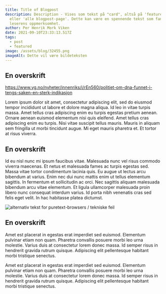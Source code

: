 ```yaml
---
title: Title of Blogpost
description: Description - Vises som tekst på "card", altså på 'featured' page
  eller 'alle blogpost-page'. Dette kan være en spennende tekst som fanger
  leserens oppmerksomhet.
author: Per Henrik Mork Viken
date: 2021-09-10T23:33:13.517Z
tags:
  - post
  - featured
image: /assets/blog/32455.png
imageAlt: Dette vil være bildeteksten
---
```

## En overskrift

<https://www.vg.no/nyheter/innenriks/i/rEn560/politiet-om-dna-funnet-i-tengs-saken-en-sterk-indikasjon>

Lorem ipsum dolor sit amet, consectetur adipiscing elit, sed do eiusmod tempor incididunt ut labore et dolore magna aliqua. Id leo in vitae turpis massa. Amet tellus cras adipiscing enim eu turpis egestas pretium aenean. Ornare aenean euismod elementum nisi quis eleifend. Amet tellus cras adipiscing enim eu turpis. Nisi vitae suscipit tellus mauris. Mauris in aliquam sem fringilla ut morbi tincidunt augue. Mi eget mauris pharetra et. Et tortor at risus viverra. 

## En overskrift

Id eu nisl nunc mi ipsum faucibus vitae. Malesuada nunc vel risus commodo viverra maecenas. Et netus et malesuada fames ac turpis egestas sed. Massa vitae tortor condimentum lacinia quis. Eu augue ut lectus arcu bibendum at varius. Enim nec dui nunc mattis enim ut tellus elementum sagittis. In fermentum et sollicitudin ac orci. Nec sagittis aliquam malesuada bibendum arcu vitae elementum. Et ligula ullamcorper malesuada proin libero nunc consequat interdum varius. Id porta nibh venenatis cras sed felis eget velit. In hac habitasse platea dictumst.

![alternativ tekst for puretext-browsers / tekniske feil](/assets/blog/carbon-2021-06-11t092807.024.png)

## En overskrift

Amet est placerat in egestas erat imperdiet sed euismod. Elementum pulvinar etiam non quam. Pharetra convallis posuere morbi leo urna molestie. Varius duis at consectetur lorem donec massa. Id semper risus in hendrerit gravida rutrum quisque. Adipiscing elit pellentesque habitant morbi tristique senectus.

Amet est placerat in egestas erat imperdiet sed euismod. Elementum pulvinar etiam non quam. Pharetra convallis posuere morbi leo urna molestie. Varius duis at consectetur lorem donec massa. Id semper risus in hendrerit gravida rutrum quisque. Adipiscing elit pellentesque habitant morbi tristique senectus.